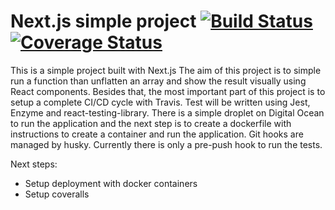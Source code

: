 # Next.js simple project [![Build Status](https://travis-ci.org/nathanqueija/nextjs-react.svg?branch=master)](https://travis-ci.org/nathanqueija/nextjs-react)[![Coverage Status](https://coveralls.io/repos/github/nathanqueija/nextjs-react/badge.svg?branch=master)](https://coveralls.io/github/nathanqueija/nextjs-react?branch=master)

This is a simple project built with Next.js
The aim of this project is to simple run a function than unflatten an array and show the result visually using React components.
Besides that, the most important part of this project is to setup a complete CI/CD cycle with Travis.
Test will be written using Jest, Enzyme and react-testing-library.
There is a simple droplet on Digital Ocean to run the application and the next step is to create a dockerfile with instructions to create a container and run the application.
Git hooks are managed by husky. Currently there is only a pre-push hook to run the tests.

Next steps:

- Setup deployment with docker containers
- Setup coveralls
